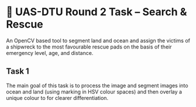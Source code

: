 # 🚁 UAS-DTU Round 2 Task – Search & Rescue
An OpenCV based tool to segment land and ocean and assign the victims of a shipwreck to the most favourable rescue pads on the basis of their emergency level, age, and distance.

## Task 1
The main goal of this task is to process the image and segment images into ocean and land (using marking in HSV colour spaces) and then overlay a unique colour to for clearer differentiation.

